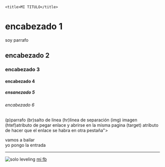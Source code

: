 <!DOCTYPE html>
<html lang="en">
<head>

    <title>MI TITULO</title>
</head>
<body> 
    <div>
        <h1> encabezado 1 </h1>
          <p> soy parrafo</p>
      <div class="segundodiv">
          <h2> encabezado 2 </h2>
        <h3> encabezado 3 </h3>
      </div>
      </div>
<div class="segundodiv">
    <h4> encabezado 4 </h4>
    <h5> ensanezado 5 </h5>
    <h6> encabezado 6 </h6>

</div>
    <p> (p)parrafo (br)salto de linea (hr)linea de separación (img) imagen (htef)atributo de pegar enlace y abrirse en la misma pagina (target) atributo de hacer que el enlace se habra en otra pestaña"></a></p>
    <p> vamos a bailar <br> yo pongo la entrada</p>
    <hr> 
    <img src="https://www.google.com/imgres?imgurl=https%3A%2F%2Fm.media-amazon.com%2Fimages%2FI%2F81OYRZEQG7L._AC_UF1000%2C1000_QL80_.jpg&tbnid=kHKYnyaW7FDDKM&vet=1&imgrefurl=https%3A%2F%2Fwww.amazon.es%2FSolo-Leveling-Vol-comic-Comic%2Fdp%2FB0CCNFZQ1L&docid=Squ4szgTweEK6M&w=697&h=1000&itg=1&source=sh%2Fx%2Fim%2Fm4%2F6&kgs=72c7498ea5e8cd27#imgrc=OL0qZGwqtUrKuM&imgdii=kHKYnyaW7FDDKM" alt="solo leveling">
    <link> 
    <a href="https://m.facebook.com/login/?locale=es_ES&refsrc=deprecated" target="_blank">mi fb</a>
</body>
</html>
 

